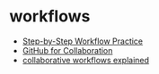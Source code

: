 # workflows

-   [Step-by-Step Workflow Practice](https://github.com/bgoonzbelgium/git-github-practice)
-   [GitHub for Collaboration](https://mozilla.github.io/open-leadership-training-series/articles/github-for-collaboration/)
-   [collaborative workflows explained](https://www.atlassian.com/git/tutorials/comparing-workflows)
